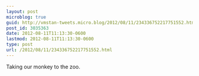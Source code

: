 ```yaml
---
layout: post
microblog: true
guid: http://vmstan-tweets.micro.blog/2012/08/11/234336752217751552.html
post_id: 3035363
date: 2012-08-11T11:13:30-0600
lastmod: 2012-08-11T11:13:30-0600
type: post
url: /2012/08/11/234336752217751552.html
---
```

Taking our monkey to the zoo.
